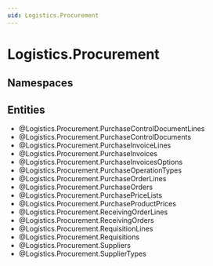 ```yaml
---
uid: Logistics.Procurement
---
```

# Logistics.Procurement

## Namespaces

## Entities
- @Logistics.Procurement.PurchaseControlDocumentLines  
- @Logistics.Procurement.PurchaseControlDocuments  
- @Logistics.Procurement.PurchaseInvoiceLines  
- @Logistics.Procurement.PurchaseInvoices  
- @Logistics.Procurement.PurchaseInvoicesOptions  
- @Logistics.Procurement.PurchaseOperationTypes  
- @Logistics.Procurement.PurchaseOrderLines  
- @Logistics.Procurement.PurchaseOrders  
- @Logistics.Procurement.PurchasePriceLists  
- @Logistics.Procurement.PurchaseProductPrices  
- @Logistics.Procurement.ReceivingOrderLines  
- @Logistics.Procurement.ReceivingOrders  
- @Logistics.Procurement.RequisitionLines  
- @Logistics.Procurement.Requisitions  
- @Logistics.Procurement.Suppliers  
- @Logistics.Procurement.SupplierTypes  

